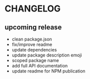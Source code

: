 # CHANGELOG

## upcoming release

- clean package.json
- fix/improve readme
- update dependencies
- update package description emoji
- scoped package name
- add full API documentation
- update readme for NPM publication

